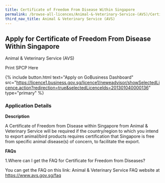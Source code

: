 ```yaml
---
title: Certificate of Freedom From Disease Within Singapore
permalink: /browse-all-licences/Animal-&-Veterinary-Service-(AVS)/Certificate-of-Freedom-From-Disease-Within-Singapore
third_nav_title: Animal & Veterinary Service (AVS)
---
```


## Apply for Certificate of Freedom From Disease Within Singapore

Animal & Veterinary Service (AVS)

Print SPCP Here

{% include button.html text="Apply on GoBusiness Dashboard" src="https://licence1.business.gov.sg/licence1/neweadvisor/showSelectedLicence.action?redirection=true&selectedLicenceIds=201301040000136" type="primary" %}

### Application Details
<p><strong>Description</strong></p>
<p>A Certificate of Freedom from Disease within Singapore from Animal &amp; Veterinary Service will be required if the country/region to which you intend to export animal/bird products requires certification that Singapore is free from specific animal disease(s) of concern, to facilitate the export.</p>
<p><strong>FAQs</strong></p>
<p>1.Where can I get the FAQ for Certificate for Freedom from Diseases?</p>
<p>You can get the FAQ on this link: Animal & Veterinary Service FAQ website at <a href="https://www.avs.gov.sg/faq">https://www.avs.gov.sg/faq</a></p>

